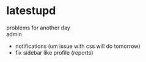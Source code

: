 # latestupd
problems for another day  
admin
- notifications (um issue with css will do tomorrow)
- fix sidebar like profile (reports)
